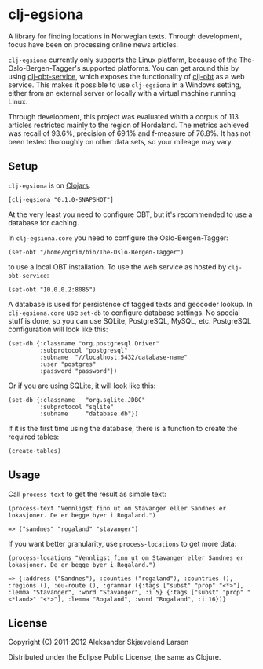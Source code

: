 # clj-egsiona

A library for finding locations in Norwegian texts. Through development, focus have been on processing online news articles.

`clj-egsiona` currently only supports the Linux platform, because of the The-Oslo-Bergen-Tagger's supported platforms. You can get around this by using [clj-obt-service](https://github.com/ogrim/clj-obt-service), which exposes the functionality of [clj-obt](https://github.com/ogrim/clj-obt) as a web service. This makes it possible to use `clj-egsiona` in a Windows setting, either from an external server or locally with a virtual machine running Linux.

Through development, this project was evaluated whith a corpus of 113 articles restricted mainly to the region of Hordaland. The metrics achieved was recall of 93.6%, precision of 69.1% and f-measure of 76.8%. It has not been tested thoroughly on other data sets, so your mileage may vary.


## Setup

`clj-egsiona` is on [Clojars](https://clojars.org/clj-egsiona).

    [clj-egsiona "0.1.0-SNAPSHOT"]

At the very least you need to configure OBT, but it's recommended to use a database for caching.

In `clj-egsiona.core` you need to configure the Oslo-Bergen-Tagger:

    (set-obt "/home/ogrim/bin/The-Oslo-Bergen-Tagger")

to use a local OBT installation. To use the web service as hosted by `clj-obt-service`:

    (set-obt "10.0.0.2:8085")

A database is used for persistence of tagged texts and geocoder lookup. In `clj-egsiona.core` use `set-db` to configure database settings. No special stuff is done, so you can use SQLite, PostgreSQL, MySQL, etc. PostgreSQL configuration will look like this:

    (set-db {:classname "org.postgresql.Driver"
             :subprotocol "postgresql"
             :subname  "//localhost:5432/database-name"
             :user "postgres"
             :password "password"})

Or if you are using SQLite, it will look like this:

    (set-db {:classname   "org.sqlite.JDBC"
             :subprotocol "sqlite"
             :subname     "database.db"})

If it is the first time using the database, there is a function to create the required tables:

    (create-tables)

## Usage

Call `process-text` to get the result as simple text:

    (process-text "Vennligst finn ut om Stavanger eller Sandnes er lokasjoner. De er begge byer i Rogaland.")

    => ("sandnes" "rogaland" "stavanger")

If you want better granularity, use `process-locations` to get more data:

    (process-locations "Vennligst finn ut om Stavanger eller Sandnes er lokasjoner. De er begge byer i Rogaland.")

    => {:address ("Sandnes"), :counties ("rogaland"), :countries (), :regions (), :eu-route (), :grammar ({:tags ["subst" "prop" "<*>"], :lemma "Stavanger", :word "Stavanger", :i 5} {:tags ["subst" "prop" "<*land>" "<*>"], :lemma "Rogaland", :word "Rogaland", :i 16})}

## License

Copyright (C) 2011-2012 Aleksander Skjæveland Larsen

Distributed under the Eclipse Public License, the same as Clojure.
